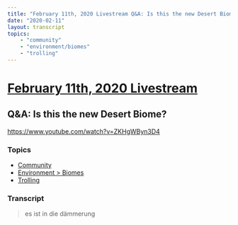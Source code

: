 ```yaml
---
title: "February 11th, 2020 Livestream Q&A: Is this the new Desert Biome?"
date: "2020-02-11"
layout: transcript
topics:
    - "community"
    - "environment/biomes"
    - "trolling"
---
```

# [February 11th, 2020 Livestream](../2020-02-11.md)
## Q&A: Is this the new Desert Biome?
https://www.youtube.com/watch?v=ZKHgWByn3D4

### Topics
* [Community](../topics/community.md)
* [Environment > Biomes](../topics/environment/biomes.md)
* [Trolling](../topics/trolling.md)

### Transcript

> es ist in die dämmerung
>
